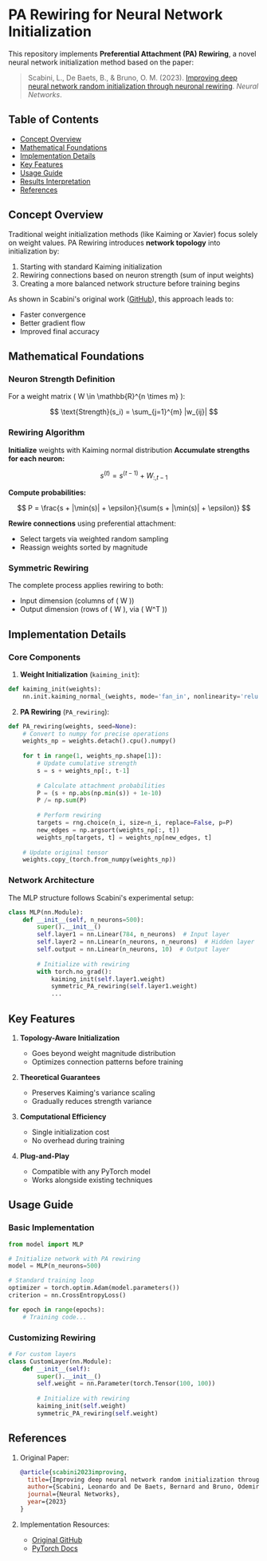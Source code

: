 # PA Rewiring for Neural Network Initialization

This repository implements **Preferential Attachment (PA) Rewiring**, a novel neural network initialization method based on the paper:

> Scabini, L., De Baets, B., & Bruno, O. M. (2023). [Improving deep neural network random initialization through neuronal rewiring](https://arxiv.org/abs/2303.01507). *Neural Networks*.

## Table of Contents
- [Concept Overview](#concept-overview)
- [Mathematical Foundations](#mathematical-foundations)
- [Implementation Details](#implementation-details)
- [Key Features](#key-features)
- [Usage Guide](#usage-guide)
- [Results Interpretation](#results-interpretation)
- [References](#references)

## Concept Overview

Traditional weight initialization methods (like Kaiming or Xavier) focus solely on weight values. PA Rewiring introduces **network topology** into initialization by:

1. Starting with standard Kaiming initialization
2. Rewiring connections based on neuron strength (sum of input weights)
3. Creating a more balanced network structure before training begins

As shown in Scabini's original work ([GitHub](https://github.com/scabini/PArewiring_weights/tree/main)), this approach leads to:

- Faster convergence
- Better gradient flow
- Improved final accuracy

## Mathematical Foundations

### Neuron Strength Definition
For a weight matrix \( W \in \mathbb{R}^{n \times m} \):

$$
\text{Strength}(s_i) = \sum_{j=1}^{m} |w_{ij}|
$$

### Rewiring Algorithm
**Initialize** weights with Kaiming normal distribution
**Accumulate strengths for each neuron:**

$$
s^{(t)} = s^{(t-1)} + W_{:,t-1}
$$

**Compute probabilities:**

$$
P = \frac{s + |\min(s)| + \epsilon}{\sum(s + |\min(s)| + \epsilon)}
$$
   
**Rewire connections** using preferential attachment:
   - Select targets via weighted random sampling
   - Reassign weights sorted by magnitude

### Symmetric Rewiring
The complete process applies rewiring to both:
- Input dimension (columns of \( W \))
- Output dimension (rows of \( W \), via \( W^T \))

## Implementation Details

### Core Components

1. **Weight Initialization** (`kaiming_init`):
```python
def kaiming_init(weights):
    nn.init.kaiming_normal_(weights, mode='fan_in', nonlinearity='relu')
```

2. **PA Rewiring** (`PA_rewiring`):
```python
def PA_rewiring(weights, seed=None):
    # Convert to numpy for precise operations
    weights_np = weights.detach().cpu().numpy()
    
    for t in range(1, weights_np.shape[1]):
        # Update cumulative strength
        s = s + weights_np[:, t-1]
        
        # Calculate attachment probabilities
        P = (s + np.abs(np.min(s)) + 1e-10)
        P /= np.sum(P)
        
        # Perform rewiring
        targets = rng.choice(n_i, size=n_i, replace=False, p=P)
        new_edges = np.argsort(weights_np[:, t])
        weights_np[targets, t] = weights_np[new_edges, t]
    
    # Update original tensor
    weights.copy_(torch.from_numpy(weights_np))
```

### Network Architecture
The MLP structure follows Scabini's experimental setup:
```python
class MLP(nn.Module):
    def __init__(self, n_neurons=500):
        super().__init__()
        self.layer1 = nn.Linear(784, n_neurons)  # Input layer
        self.layer2 = nn.Linear(n_neurons, n_neurons)  # Hidden layer
        self.output = nn.Linear(n_neurons, 10)  # Output layer
        
        # Initialize with rewiring
        with torch.no_grad():
            kaiming_init(self.layer1.weight)
            symmetric_PA_rewiring(self.layer1.weight)
            ...
```

## Key Features

1. **Topology-Aware Initialization**
   - Goes beyond weight magnitude distribution
   - Optimizes connection patterns before training

2. **Theoretical Guarantees**
   - Preserves Kaiming's variance scaling
   - Gradually reduces strength variance

3. **Computational Efficiency**
   - Single initialization cost
   - No overhead during training

4. **Plug-and-Play**
   - Compatible with any PyTorch model
   - Works alongside existing techniques

## Usage Guide

### Basic Implementation
```python
from model import MLP

# Initialize network with PA rewiring
model = MLP(n_neurons=500)

# Standard training loop
optimizer = torch.optim.Adam(model.parameters())
criterion = nn.CrossEntropyLoss()

for epoch in range(epochs):
    # Training code...
```

### Customizing Rewiring
```python
# For custom layers
class CustomLayer(nn.Module):
    def __init__(self):
        super().__init__()
        self.weight = nn.Parameter(torch.Tensor(100, 100))
        
        # Initialize with rewiring
        kaiming_init(self.weight)
        symmetric_PA_rewiring(self.weight)
```

## References

1. Original Paper:
   ```bibtex
   @article{scabini2023improving,
     title={Improving deep neural network random initialization through neuronal rewiring},
     author={Scabini, Leonardo and De Baets, Bernard and Bruno, Odemir M},
     journal={Neural Networks},
     year={2023}
   }
   ```

2. Implementation Resources:
   - [Original GitHub](https://github.com/scabini/PArewiring_weights)
   - [PyTorch Docs](https://pytorch.org/docs/stable/nn.init.html)
